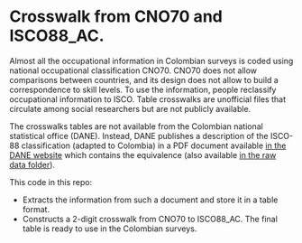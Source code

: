 # Crosswalk from CNO70 and ISCO88_AC.

Almost all the occupational information in Colombian surveys is coded using national occupational classification CNO70. CNO70 does not allow comparisons between countries, and its design does not allow to build a correspondence to skill levels. To use the information, people reclassify occupational information to ISCO. Table crosswalks are unofficial files that circulate among social researchers but are not publicly available.

The crosswalks tables are not available from the Colombian national statistical office (DANE). Instead, DANE publishes a description of the ISCO-88 classification (adapted to Colombia) in a PDF document available [in the DANE website](https://www.dane.gov.co/files/sen/nomenclatura/ciuo/CIUO_88A_C_2006.pdf) which contains the equivalence (also available [in the raw data folder]( 01_raw/CIUO-88AC.pdf)).

This code in this repo:

- Extracts the information from such a document and store it in a table format.
- Constructs a 2-digit crosswalk from CNO70 to ISCO88_AC. The final table is ready to use in the Colombian surveys. 

